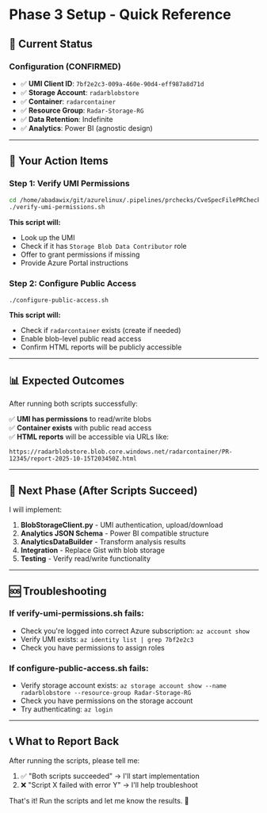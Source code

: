 # Phase 3 Setup - Quick Reference

## 🎯 Current Status

### Configuration (CONFIRMED)
- ✅ **UMI Client ID**: `7bf2e2c3-009a-460e-90d4-eff987a8d71d`
- ✅ **Storage Account**: `radarblobstore`
- ✅ **Container**: `radarcontainer`
- ✅ **Resource Group**: `Radar-Storage-RG`
- ✅ **Data Retention**: Indefinite
- ✅ **Analytics**: Power BI (agnostic design)

---

## 📝 Your Action Items

### Step 1: Verify UMI Permissions
```bash
cd /home/abadawix/git/azurelinux/.pipelines/prchecks/CveSpecFilePRCheck
./verify-umi-permissions.sh
```

**This script will:**
- Look up the UMI
- Check if it has `Storage Blob Data Contributor` role
- Offer to grant permissions if missing
- Provide Azure Portal instructions

### Step 2: Configure Public Access
```bash
./configure-public-access.sh
```

**This script will:**
- Check if `radarcontainer` exists (create if needed)
- Enable blob-level public read access
- Confirm HTML reports will be publicly accessible

---

## 📊 Expected Outcomes

After running both scripts successfully:

✅ **UMI has permissions** to read/write blobs  
✅ **Container exists** with public read access  
✅ **HTML reports** will be accessible via URLs like:
```
https://radarblobstore.blob.core.windows.net/radarcontainer/PR-12345/report-2025-10-15T203450Z.html
```

---

## 🚀 Next Phase (After Scripts Succeed)

I will implement:
1. **BlobStorageClient.py** - UMI authentication, upload/download
2. **Analytics JSON Schema** - Power BI compatible structure
3. **AnalyticsDataBuilder** - Transform analysis results
4. **Integration** - Replace Gist with blob storage
5. **Testing** - Verify read/write functionality

---

## 🆘 Troubleshooting

### If verify-umi-permissions.sh fails:
- Check you're logged into correct Azure subscription: `az account show`
- Verify UMI exists: `az identity list | grep 7bf2e2c3`
- Check you have permissions to assign roles

### If configure-public-access.sh fails:
- Verify storage account exists: `az storage account show --name radarblobstore --resource-group Radar-Storage-RG`
- Check you have permissions on the storage account
- Try authenticating: `az login`

---

## 📞 What to Report Back

After running the scripts, please tell me:
1. ✅ "Both scripts succeeded" → I'll start implementation
2. ❌ "Script X failed with error Y" → I'll help troubleshoot

That's it! Run the scripts and let me know the results. 🎯
